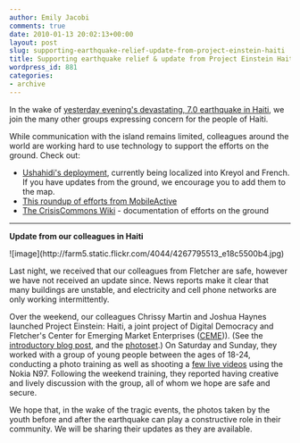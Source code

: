 ```yaml
---
author: Emily Jacobi
comments: true
date: 2010-01-13 20:02:13+00:00
layout: post
slug: supporting-earthquake-relief-update-from-project-einstein-haiti
title: Supporting earthquake relief & update from Project Einstein Haiti
wordpress_id: 881
categories:
- archive
---
```


In the wake of [yesterday evening's devastating, 7.0 earthquake in Haiti](http://www.nytimes.com/2010/01/14/world/americas/14haiti.html?hp), we join the many other groups expressing concern for the people of Haiti.

While communication with the island remains limited, colleagues around the world are working hard to use technology to support the efforts on the ground. Check out:
- [Ushahidi's deployment](http://haiti.ushahidi.com), currently being localized into Kreyol and French. If you have updates from the ground, we encourage you to add them to the map.
- [This roundup of efforts from MobileActive ](http://mobileactive.org/earthquake-haiti-how-you-can-help-and-learn-more )
- [The CrisisCommons Wiki](http://crisiscommons.org/wiki/index.php?title=Haiti/2010_Earthquake) - documentation of efforts on the ground
** **

**Update from our colleagues in Haiti**

<caption id="" align="alignright" width="400" caption="Project Einstein: Haiti group photo">![image](http://farm5.static.flickr.com/4044/4267795513_e18c5500b4.jpg)</caption>

Last night, we received that our colleagues from Fletcher are safe, however we have not received an update since. News reports make it clear that many buildings are unstable, and electricity and cell phone networks are only working intermittently.

Over the weekend, our colleagues Chrissy Martin and Joshua Haynes launched Project Einstein: Haiti, a joint project of Digital Democracy and Fletcher's Center for Emerging Market Enterprises ([CEME](http://fletcher.tufts.edu/ibc/ceme.shtml))). (See the [introductory blog post](http://www.digital-democracy.org/2010/01/07/introducing-project-einstein-haiti/), and the [photoset](http://www.flickr.com/photos/digitaldemocracy/sets/72157623193844546/).) On Saturday and Sunday, they worked with a group of young people between the ages of 18-24, conducting a photo training as well as shooting a [few live videos](http://qik.com/ddtv) using the Nokia N97. Following the weekend training, they reported having creative and lively discussion with the group, all of whom we hope are safe and secure.

We hope that, in the wake of the tragic events, the photos taken by the youth before and after the earthquake can play a constructive role in their community. We will be sharing their updates as they are available.

